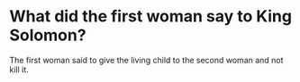 # What did the first woman say to King Solomon?

The first woman said to give the living child to the second woman and not kill it.
